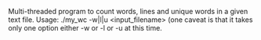 Multi-threaded program to count words, lines and unique words in a given text file.
Usage: ./my_wc -w|l|u <input_filename> (one caveat is that it takes only one option either -w or -l or -u at this time.
